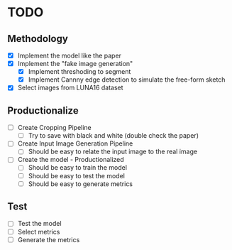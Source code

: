 # TODO

## Methodology
- [X] Implement the model like the paper
- [X] Implement the "fake image generation"
  - [X] Implement threshoding to segment
  - [X] Implement Cannny edge detection to simulate the free-form sketch
- [X] Select images from LUNA16 dataset

## Productionalize

- [ ] Create Cropping Pipeline
  - [ ] Try to save with black and white (double check the paper)
- [ ] Create Input Image Generation Pipeline
  - [ ] Should be easy to relate the input image to the real image
- [ ] Create the model - Productionalized
  - [ ] Should be easy to train the model
  - [ ] Should be easy to test the model
  - [ ] Should be easy to generate metrics

## Test
- [ ] Test the model
- [ ] Select metrics
- [ ] Generate the metrics
